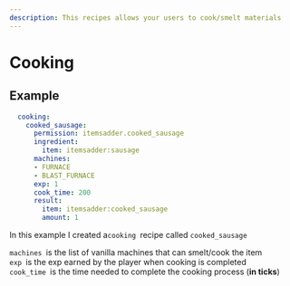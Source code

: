 ```yaml
---
description: This recipes allows your users to cook/smelt materials
---
```


# Cooking

## Example

```yaml
  cooking:
    cooked_sausage:
      permission: itemsadder.cooked_sausage
      ingredient:
        item: itemsadder:sausage
      machines:
      - FURNACE
      - BLAST_FURNACE
      exp: 1
      cook_time: 200
      result:
        item: itemsadder:cooked_sausage
        amount: 1
```

In this example I created a`cooking `recipe called `cooked_sausage`

`machines `is the list of vanilla machines that can smelt/cook the item\
`exp `is the exp earned by the player when cooking is completed\
`cook_time `is the time needed to complete the cooking process (**in ticks**)
